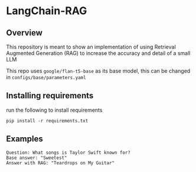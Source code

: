 # LangChain-RAG

## Overview
This repository is meant to show an implementation of using Retrieval Augmented Generation (RAG) to increase the 
accuracy and detail of a small LLM

This repo uses `google/flan-t5-base` as its base model, this can be changed in `configs/base/parameters.yaml`

## Installing requirements

run the following to install requirements

```
pip install -r requirements.txt
```

## Examples

```
Question: What songs is Taylor Swift known for?
Base answer: "Sweetest"
Answer with RAG: "Teardrops on My Guitar"
```